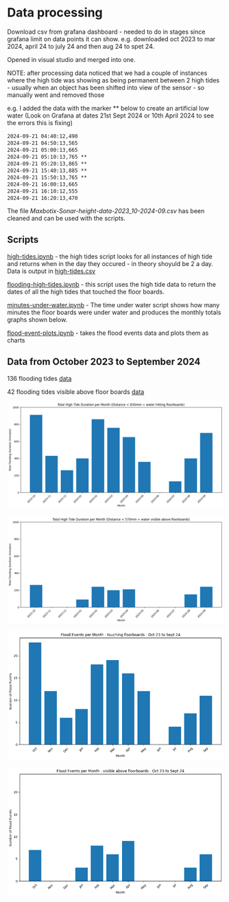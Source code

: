 # Data processing

Download csv from grafana dashboard - needed to do in stages since grafana limit on data points it can show. e.g. downloaded oct 2023 to mar 2024, april 24 to july 24 and then aug 24 to spet 24.

Opened in visual studio and merged into one.

NOTE: after processing data noticed that we had a couple of instances where the high tide was showing as being permanent between 2 high tides - usually when an object has been shifted into view of the sensor - so manually went and removed those

e.g. I added the data with the marker ** below to create an artificial low water (Look on Grafana at dates 21st Sept 2024 or 10th April 2024 to see the errors this is fixing)

```
2024-09-21 04:40:12,490
2024-09-21 04:50:13,565
2024-09-21 05:00:13,665
2024-09-21 05:10:13,765 **
2024-09-21 05:20:13,865 **
2024-09-21 15:40:13,885 **
2024-09-21 15:50:13,765 **
2024-09-21 16:00:13,665
2024-09-21 16:10:12,555
2024-09-21 16:20:13,470
```

The file _Maxbotix-Sonar-height-data-2023_10-2024-09.csv_ has been cleaned and can be used with the scripts.

## Scripts

[high-tides.ipynb](/data/high-tides.ipynb) - the high tides script looks for all instances of high tide and returns when in the day they occured - in theory shoyuld be 2 a day. Data is output in [high-tides.csv](/data/high-tides.csv)

[flooding-high-tides.ipynb](/data/flooding-high-tides.ipynb) -  this script uses the high tide data to return the dates of all the high tides that touched the floor boards.

[minutes-under-water.ipynb](/data/minutes-under-water.ipynb) - The time under water script shows how many minutes the floor boards were under water and produces the monthly totals graphs shown below.

[flood-event-plots.ipynb](/data/flood-event-plots.ipynb) - takes the flood events data and plots them as charts

## Data from October 2023 to September 2024

136 flooding tides [data](/data/136-flooding-high-tides-touching-floorboards.csv)

42 flooding tides visible above floor boards [data](/data/42-flooding-high-tides-visible.csv)

![minutes flooded](/data/mins-under-water-830.png)

![minutes flooded](/data/mins-under-water-570.png)

![touching floor board flood events per month](/data/136-flooding-high-tides-touching-floorboards.png)

![above floor board flood events per month](/data/42-flooding-high-tides-touching-floorboards.png)